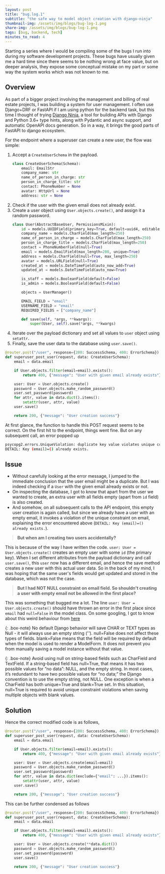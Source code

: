 ```yaml
---
layout: post
title: "bug.log.1"
subtitle: "the safe way to model object creation with django-ninja"
thumbnail-img: /assets/img/blogs/bug-log-1.png
share-img: /assets/img/blogs/bug-log-1.png
tags: [bug, backend, tech]
minutes_to_read: 4
---
```


Starting a series where I would be compiling some of the bugs I run into during my software development projects. These bugs have usually given me a hard time since there seems to be nothing wrong at face value, but on deeper analysis, they expose some conceptual mistake on my part or some way the system works which was not known to me.

## Overview

As part of a bigger project involving the management and billing of real estate projects, I was building a system for user management. I often use Django+DRF or FastAPI if I am using python for the backend task, but this time I thought of trying [Django Ninja](https://django-ninja.rest-framework.com/), a tool for building APIs with Django and Python 3.6+ type hints, along with Pydantic and async support, and automatic OpenAPI docs generation. So in a way, it brings the good parts of FastAPI to django ecosystem.

For the endpoint where a superuser can create a new user, the flow was simple:
1. Accept a `CreateUserSchema` in the payload.
    ```python
    class CreateUserSchema(Schema):
        email: EmailStr
        company_name: str
        name_of_person_in_charge: str
        person_in_charge_title: str
        contact: PhoneNumber = None
        avatar: HttpUrl = None
        address: str = None
    ```
2. Check if the user with the given email does not already exist.
3. Create a user object using `User.objects.create()`, and assign it a random password.
    ```python
    class User(AbstractBaseUser, PermissionsMixin):
        id = models.UUIDField(primary_key=True, default=uuid4, editable=False)
        company_name = models.CharField(max_length=250)
        name_of_person_in_charge = models.CharField(max_length=250)
        person_in_charge_title = models.CharField(max_length=250)
        contact = PhoneNumberField(null=True)
        email = models.EmailField(max_length=200, unique=True)
        address = models.CharField(null=True, max_length=250)
        avatar = models.URLField(null=True)
        created_at = models.DateTimeField(auto_now_add=True)
        updated_at = models.DateTimeField(auto_now=True)

        is_staff = models.BooleanField(default=False)
        is_admin = models.BooleanField(default=False)

        objects = UserManager()

        EMAIL_FIELD = "email"
        USERNAME_FIELD = "email"
        REQUIRED_FIELDS = ["company_name"]

        def save(self, *args, **kwargs):
            super(User, self).save(*args, **kwargs)
    ```
4. <span class="mark">Iterate over the payload dictionary and set all values to `user` object using `setattr`.</span>
5. Finally, save the user data to the database using `user.save()`.

```python
@router.post("/user", response={200: SuccessSchema, 400: ErrorSchema})
def superuser_post_user(request, data: CreateUserSchema):
    email = data.email

    if User.objects.filter(email=email).exists():
        return 400, {"message": "User with given email already exists"}

    user: User = User.objects.create()
    password = User.objects.make_random_password()
    user.set_password(password)
    for attr, value in data.dict().items():
        setattr(user, attr, value)
    user.save()

    return 200, {"message": "User creation success"}
```

At first glance, the function to handle this POST request seems to be correct. On the first hit to the endpoint, things went fine. But on any subsequent call, an error popped up

```bash
psycopg2.errors.UniqueViolation: duplicate key value violates unique constraint "account_user_email_key"
DETAIL: Key (email)=() already exists.
```

## Issue

- Without carefully looking at the error message, I jumped to the immediate conclusion that the user email might be a duplicate. But I was indeed checking if a `User` with the given email already exists or not.
- On inspecting the database, I got to know that apart from the user we wanted to create, an extra user with all fields empty (apart from `id` field) is also created.
- And somehow, on all subsequent calls to the API endpoint, this empty user creation is again called, but since we already have a user with an empty email, it invokes a violation of the unique constraint on email, explaining the error encountered above (`DETAIL: Key (email)=() already exists.`).

> **But when am I creating two users accidentally?**

This is because of the way I have written the code. `user: User = User.objects.create()` creates an empty user with some `id` (the primary key). When I set different attributes from the payload dictionary and call `user.save()`, this `user` now has a different email, and hence the save method creates a new user with this actual user data. <span class="mark">So in the back of my mind, I was hoping that the same user's fields would get updated and stored in the database, which was not the case.</span>

> **But I had NOT NULL constraint on email field. So shouldn't creating a user with empty email not be allowed in the first place?**

This was something that bugged me a lot. The line `user: User = User.objects.create()` should have thrown an error in the first place since `email` had `null=False` in the model class. On some googling, I got to know about this weird behaviour from [here](https://stackoverflow.com/questions/39176618/django-charfield-null-false-integrity-error-not-raised)

{: .box-note}
No default Django behavior will save CHAR or TEXT types as Null - it will always use an empty string (''). null=False does not affect these types of fields.
blank=False means that the field will be required by default when the model is used to render a ModelForm. It does not prevent you from manually saving a model instance without that value.

{: .box-note}
Avoid using null on string-based fields such as CharField and TextField. If a string-based field has null=True, that means it has two possible values for “no data”: NULL, and the empty string. In most cases, it’s redundant to have two possible values for “no data;” the Django convention is to use the empty string, not NULL. One exception is when a CharField has both unique=True and blank=True set. In this situation, null=True is required to avoid unique constraint violations when saving multiple objects with blank values.

## Solution

Hence the correct modified code is as follows, 

```python
@router.post("/user", response={200: SuccessSchema, 400: ErrorSchema})
def superuser_post_user(request, data: CreateUserSchema):
    email = data.email

    if User.objects.filter(email=email).exists():
        return 400, {"message": "User with given email already exists"}

    user: User = User.objects.create(email=email)
    password = User.objects.make_random_password()
    user.set_password(password)
    for attr, value in data.dict(exclude={"email": ...}).items():
        setattr(user, attr, value)
    user.save()

    return 200, {"message": "User creation success"}
```

This can be further condensed as follows

```python
@router.post("/user", response={200: SuccessSchema, 400: ErrorSchema})
def superuser_post_user(request, data: CreateUserSchema):
    email = data.email

    if User.objects.filter(email=email).exists():
        return 400, {"message": "User with given email already exists"}

    user: User = User.objects.create(**data.dict())
    password = User.objects.make_random_password()
    user.set_password(password)
    user.save()

    return 200, {"message": "User creation success"}
```

